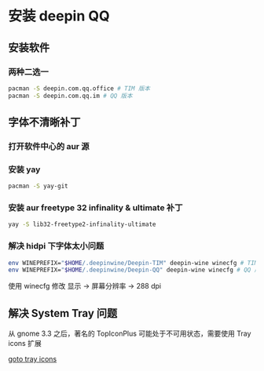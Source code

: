 # 安装 deepin QQ

## 安装软件

### 两种二选一

```sh
pacman -S deepin.com.qq.office # TIM 版本
pacman -S deepin.com.qq.im # QQ 版本
```

## 字体不清晰补丁

### 打开软件中心的 aur 源

### 安装 yay

```sh
pacman -S yay-git
```

### 安装 aur freetype 32 infinality & ultimate 补丁

```sh
yay -S lib32-freetype2-infinality-ultimate
```

### 解决 hidpi 下字体太小问题

```sh
env WINEPREFIX="$HOME/.deepinwine/Deepin-TIM" deepin-wine winecfg # TIM 版本
env WINEPREFIX="$HOME/.deepinwine/Deepin-QQ" deepin-wine winecfg # QQ 版本
```

使用 winecfg 修改 显示 -> 屏幕分辨率 -> 288 dpi

## 解决 System Tray 问题

从 gnome 3.3 之后，著名的 TopIconPlus 可能处于不可用状态，需要使用 Tray icons 扩展

[goto tray icons](https://extensions.gnome.org/extension/1503/tray-icons/)

